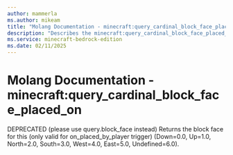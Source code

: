 ```yaml
---
author: mammerla
ms.author: mikeam
title: "Molang Documentation - minecraft:query_cardinal_block_face_placed_on"
description: "Describes the minecraft:query_cardinal_block_face_placed_on molang"
ms.service: minecraft-bedrock-edition
ms.date: 02/11/2025 
---
```


# Molang Documentation - minecraft:query_cardinal_block_face_placed_on

DEPRECATED (please use query.block_face instead) Returns the block face for this (only valid for on_placed_by_player trigger) (Down=0.0, Up=1.0, North=2.0, South=3.0, West=4.0, East=5.0, Undefined=6.0).
